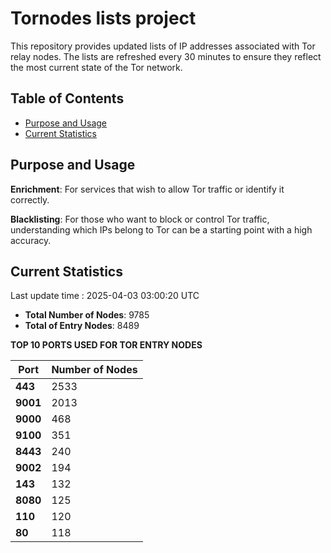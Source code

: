 # Tornodes lists project

This repository provides updated lists of IP addresses associated with Tor relay nodes. The lists are refreshed every 30 minutes to ensure they reflect the most current state of the Tor network.

## Table of Contents

- [Purpose and Usage](#purpose-and-usage)
- [Current Statistics](#current-statistics)


## Purpose and Usage

**Enrichment**: For services that wish to allow Tor traffic or identify it correctly.

**Blacklisting**: For those who want to block or control Tor traffic, understanding which IPs belong to Tor can be a starting point with a high accuracy.

## Current Statistics

Last update time : 2025-04-03 03:00:20 UTC

- **Total Number of Nodes**: 9785
- **Total of Entry Nodes**: 8489

**TOP 10 PORTS USED FOR TOR ENTRY NODES**

| **Port** | **Number of Nodes** |
|------|-----------------|
| **443**   | 2533  |
| **9001**   | 2013  |
| **9000**   | 468  |
| **9100**   | 351  |
| **8443**   | 240  |
| **9002**   | 194  |
| **143**   | 132  |
| **8080**   | 125  |
| **110**   | 120  |
| **80**   | 118  |

